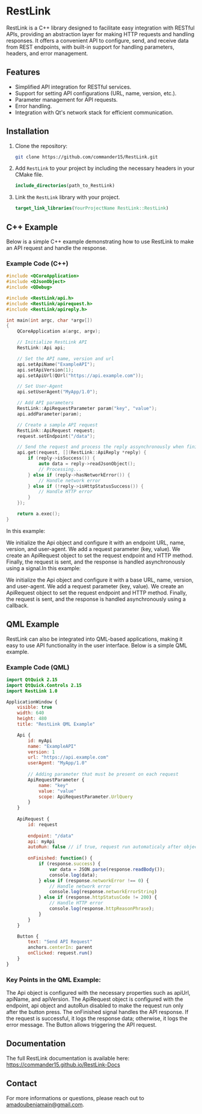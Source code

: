 # RestLink

RestLink is a C++ library designed to facilitate easy integration with RESTful APIs, providing an abstraction layer for making HTTP requests and handling responses. It offers a convenient API to configure, send, and receive data from REST endpoints, with built-in support for handling parameters, headers, and error management.

## Features

- Simplified API integration for RESTful services.
- Support for setting API configurations (URL, name, version, etc.).
- Parameter management for API requests.
- Error handling.
- Integration with Qt's network stack for efficient communication.

## Installation

1. Clone the repository:

    ```bash
    git clone https://github.com/commander15/RestLink.git
    ```

2. Add `RestLink` to your project by including the necessary headers in your CMake file.

    ```cmake
    include_directories(path_to_RestLink)
    ```

3. Link the `RestLink` library with your project.

    ```cmake
    target_link_libraries(YourProjectName RestLink::RestLink)
    ```

## C++ Example

Below is a simple C++ example demonstrating how to use RestLink to make an API request and handle the response.

### Example Code (C++)

```cpp
#include <QCoreApplication>
#include <QJsonObject>
#include <QDebug>

#include <RestLink/api.h>
#include <RestLink/apirequest.h>
#include <RestLink/apireply.h>

int main(int argc, char *argv[])
{
    QCoreApplication a(argc, argv);

    // Initialize RestLink API
    RestLink::Api api;

    // Set the API name, version and url
    api.setApiName("ExampleAPI");
    api.setApiVersion(1);
    api.setApiUrl(QUrl("https://api.example.com"));

    // Set User-Agent
    api.setUserAgent("MyApp/1.0");

    // Add API parameters
    RestLink::ApiRequestParameter param("key", "value");
    api.addParameter(param);

    // Create a sample API request
    RestLink::ApiRequest request;
    request.setEndpoint("/data");

    // Send the request and process the reply assynchronously when finished
    api.get(request, [](RestLink::ApiReply *reply) {
        if (reply->isSuccess()) {
            auto data = reply->readJsonObject();
            // Processing...
        } else if (reply->hasNetworkError()) {
            // Handle network error
        } else if (!reply->isHttpStatusSuccess()) {
            // Handle HTTP error
        }
    });

    return a.exec();
}
```

In this example:

We initialize the Api object and configure it with an endpoint URL, name, version, and user-agent.
We add a request parameter (key, value).
We create an ApiRequest object to set the request endpoint and HTTP method.
Finally, the request is sent, and the response is handled asynchronously using a signal.In this example:

We initialize the Api object and configure it with a base URL, name, version, and user-agent.
We add a request parameter (key, value).
We create an ApiRequest object to set the request endpoint and HTTP method.
Finally, the request is sent, and the response is handled asynchronously using a callback.

## QML Example

RestLink can also be integrated into QML-based applications, making it easy to use API functionality in the user interface. Below is a simple QML example.

### Example Code (QML)

```qml
import QtQuick 2.15
import QtQuick.Controls 2.15
import RestLink 1.0

ApplicationWindow {
    visible: true
    width: 640
    height: 480
    title: "RestLink QML Example"

    Api {
        id: myApi
        name: "ExampleAPI"
        version: 1
        url: "https://api.example.com"
        userAgent: "MyApp/1.0"
        
        // Adding parameter that must be present on each request
        ApiRequestParameter {
            name: "key"
            value: "value"
            scope: ApiRequestParameter.UrlQuery
        }
    }
    
    ApiRequest {
        id: request
    
        endpoint: "/data"
        api: myApi
        autoRun: false // if true, request run automaticaly after object construction
        
        onFinished: function() {
            if (response.success) {
                var data = JSON.parse(response.readBody());
                console.log(data);
            } else if (response.networkError !== 0) {
                // Handle network error
                console.log(response.networkErrorString)
            } else if (response.httpStatusCode != 200) {
                // Handle HTTP error
                console.log(response.httpReasonPhrase);
            }
        }
    }

    Button {
        text: "Send API Request"
        anchors.centerIn: parent
        onClicked: request.run()
    }
}
```

### Key Points in the QML Example:

The Api object is configured with the necessary properties such as apiUrl, apiName, and apiVersion.
The ApiRequest object is configured with the endpoint, api object and autoRun disabled to make the request run only after the button press.
The onFinished signal handles the API response. If the request is successful, it logs the response data; otherwise, it logs the error message.
The Button allows triggering the API request.

## Documentation

The full RestLink documentation is available here: https://commander15.github.io/RestLink-Docs

## Contact

For more informations or questions, please reach out to amadoubenjamain@gmail.com.
